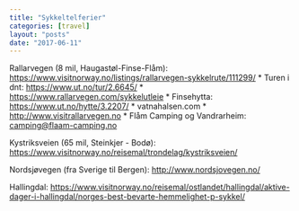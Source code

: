 ```yaml
---
title: "Sykkeltelferier"
categories: [travel]
layout: "posts"
date: "2017-06-11"
---
```


Rallarvegen (8 mil, Haugastøl-Finse-Flåm): https://www.visitnorway.no/listings/rallarvegen-sykkelrute/111299/
	* Turen i dnt: https://www.ut.no/tur/2.6645/
	* https://www.rallarvegen.com/sykkelutleie
	* Finsehytta: https://www.ut.no/hytte/3.2207/
	* vatnahalsen.com
	* http://www.visitrallarvegen.no
	* Flåm Camping og Vandrarheim: camping@flaam-camping.no

Kystriksveien (65 mil, Steinkjer - Bodø): https://www.visitnorway.no/reisemal/trondelag/kystriksveien/

Nordsjøvegen (fra Sverige til Bergen): http://www.nordsjovegen.no/

Hallingdal: https://www.visitnorway.no/reisemal/ostlandet/hallingdal/aktive-dager-i-hallingdal/norges-best-bevarte-hemmelighet-p-sykkel/

